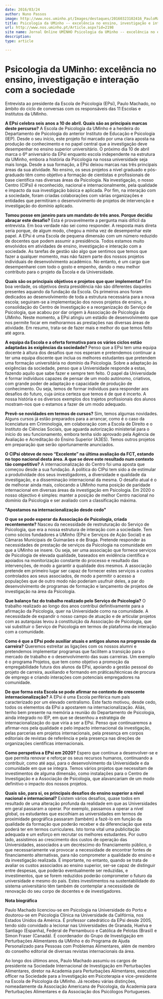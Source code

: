 ```yaml
---
date: 2016/03/24
author: Nuno Passos
image: http://www.nos.uminho.pt/Images/destaques/20160323102416_PauloMachado1.jpg
title: Psicologia da UMinho -- excelência no ensino, investigação e interação com a sociedade
url: http://www.nos.uminho.pt/Article.aspx?id=2198
site name: Jornal Online UMINHO Psicologia da UMinho -- excelência no ensino, investigação e interação com a sociedade
description: 
type: article

---
```

# Psicologia da UMinho: excelência no ensino, investigação e interação com a sociedade




Entrevista ao presidente da Escola de Psicologia (EPsi), Paulo Machado, no âmbito do ciclo de conversas com os responsáveis das 11 Escolas e Institutos da UMinho.

**A EPsi celebra seis anos a 10 de abril. Quais são as principais marcas deste percurso?** 
A Escola de Psicologia da UMinho é a herdeira do Departamento de Psicologia do anterior Instituto de Educação e Psicologia (IEP). Desde o seu início, este projeto foi marcado por uma clara aposta na produção de conhecimento e no papel central que a investigação deve desempenhar no ensino superior universitário. O próximo dia 10 de abril marca o 6º aniversário da EPsi enquanto escola independente na estrutura da UMinho, embora a história da Psicologia na nossa universidade seja mais longa. Desde a sua formação, a EPsi deixou marcas nas três principais áreas da sua atividade. No ensino, os seus projetos a nível graduado e pós-graduado têm como objetivo a formação de cientistas e profissionais de base científica nas diversas áreas da Psicologia. Na investigação, o nosso Centro (CIPsi) é reconhecido, nacional e internacionalmente, pela qualidade e impacto da sua investigação básica e aplicada. Por fim, na interação com a sociedade, foram criadas colaborações com várias organizações e entidades que permitiram o desenvolvimento de projetos de intervenção e investigação do domínio aplicado.

**Tomou posse em janeiro para um mandato de três anos. Porque decidiu abraçar este desafio?** 
Esta é provavelmente a pergunta mais difícil da entrevista. Em boa verdade não sei como responder. A resposta mais direta seria porque, de algum modo, chegou a minha vez de desempenhar este papel. A EPsi é uma Escola de pequena dimensão com um número reduzido de docentes que podem assumir a presidência. Todos estamos muito envolvidos em atividades de ensino, investigação e interação com a sociedade. As tarefas de gestão são algo que sentimos que temos que fazer a qualquer momento, mas não fazem parte dos nossos projetos individuais de desenvolvimento académico. No entanto, é um cargo que desempenharei com todo o gosto e empenho, dando o meu melhor contributo para o projeto da Escola e da Universidade.

**Quais são os principais objetivos e projetos que quer implementar?** 
Em boa verdade, os objetivos desta presidência não são diferentes daqueles presentes aquando da fundação da Escola. Os primeiros anos foram dedicados ao desenvolvimento de toda a estrutura necessária para a nova escola; seguiram-se a implementação dos novos projetos de ensino, a consolidação do Centro de Investigação e a reorganização do Serviço de Psicologia, que acabou por dar origem à Associação de Psicologia da UMinho. Neste momento, a EPsi atingiu um estádio de desenvolvimento que nos permite focar em melhorarmos as prestações nas diversas áreas de atividade. Em resumo, trata-se de fazer mais e melhor do que temos feito até agora.

**A equipa da Escola e a oferta formativa para os vários ciclos estão adaptadas às exigências da sociedade?** 
Penso que a EPsi tem uma equipa docente à altura dos desafios que nos esperam e pretendemos continuar a ter uma equipa discente que inclua os melhores estudantes que pretendem uma formação universitária no domínio da Psicologia. Sobre a adaptação às exigências da sociedade, penso que a Universidade responde a estas, fazendo aquilo que sabe fazer e sempre tem feito. O papel da Universidade é formar indivíduos capazes de pensar de um modo autónomo, criativos, com grande poder de adaptação e capacidade de produção de conhecimento. Ou seja, temos de formar indivíduos para responder aos desafios do futuro, cuja única certeza que temos é de que é incerto. A nossa história e os diversos exemplos dos trajetos profissionais dos alunos mostram-nos que o estamos a fazer de um modo adequado.

**Prevê-se novidades em termos de cursos?** 
Sim, temos algumas novidades. Alguns cursos já estão preparados para a arrancar, como é o caso da licenciatura em Criminologia, em colaboração com a Escola de Direito e o Instituto de Ciências Sociais, que aguarda autorização ministerial para o início do seu funcionamento, embora tenha sido aprovado pela Agência de Avaliação e Acreditação do Ensino Superior (A3ES). Temos outros projetos em preparação que serão oportunamente anunciados.

**O CIPsi obteve de novo “Excelente” na última avaliação da FCT, estando no topo nacional desta área. A que se deve este resultado num contexto tão competitivo?** 
A internacionalização do Centro foi uma aposta que começou desde a sua fundação. A política do CIPsi tem sido a de estimular a produtividade dos seus investigadores, a diversidade e qualidade da investigação, e a disseminação internacional da mesma. O desafio atual é o de melhorar ainda mais, colocando a UMinho numa posição de paridade internacional em diversas áreas da investigação em Psicologia. Em 2020 o nosso objectivo é simples: manter a posição de melhor Centro nacional no domínio da Psicologia e ser avaliado com a classificação máxima.


**"Apostamos na internacionalização desde cedo"** 

**O que se pode esperar da Associação de Psicologia, criada recentemente?** 
Nasceu da necessidade de restruturação do Serviço de Psicologia, que era a nossa estrutura de interação com a sociedade. Tem como sócios fundadores a UMinho (EPsi e Serviços de Ação Social) e as Câmaras Municipais de Guimarães e de Braga. Pretende responder às necessidades de prestação de serviços da Psicologia na comunidade em que a UMinho se insere. Ou seja, ser uma associação que fornece serviços de Psicologia de elevada qualidade, baseados em evidência científica e apoiados na monitorização constante do processo e resultado das intervenções, de modo a garantir a qualidade dos mesmos. A associação pretende em primeiro lugar ser capaz de fornecer estes serviços a custos controlados aos seus associados, de modo a permitir o acesso a populações que de outro modo não poderiam usufruir deles, a par do desenvolvimento de programas de formação e lançamento de projetos de investigação na área da Psicologia.

**Que balanço faz do trabalho realizado pelo Serviço de Psicologia?** 
O trabalho realizado ao longo dos anos contribui definitivamente para a afirmação da Psicologia, quer na Universidade como na comunidade. A necessidade de expandir o nosso campo de atuação e de articular projetos com as autarquias levou à constituição da Associação de Psicologia, que vai substituir o Serviço de Psicologia em termos de plataforma de interação com a comunidade.

**Como é que a EPsi pode auxiliar atuais e antigos alunos na progressão da carreira?** 
Queremos estreitar as ligações com os nossos alumni e pretendemos implementar programas que facilitem a transição para o mercado de trabalho e o desenvolvimento das suas carreiras. Um exemplo é o programa Projetos, que tem como objetivo a promoção da empregabilidade futura dos alunos da EPsi, apoiando a gestão pessoal do projeto de carreira, auxiliando e formando em práticas/técnicas de procura de emprego e criando interações com potenciais empregadores na comunidade.

**De que forma esta Escola se pode afirmar no contexto de crescente internacionalização?** 
A EPsi é uma Escola periférica num país caracterizado por um elevado centralismo. Este facto motivou, desde cedo, todos os elementos da EPsi a apostarem na internacionalização. Aliás, tenho bem presente na memória a reunião do Departamento de Psicologia, ainda integrado no IEP, em que se desenhou a estratégia de internacionalização do que viria a ser a EPsi. Penso que continuaremos a afirmar-nos pela qualidade e pelo impacto internacional da investigação, pelas parcerias em projetos internacionais, pela presença em corpos editoriais de revistas de referência e pela presença nas direções de organizações científicas internacionais.

**Como perspetiva a EPsi em 2020?** 
Espero que continue a desenvolver-se e que permita renovar e reforçar os seus recursos humanos, continuando a contribuir, como até aqui, para o desenvolvimento da Universidade e da comunidade em que se integra. Temos vários projetos que necessitam de investimentos de alguma dimensão, como instalações para o Centro de Investigação e a Associação de Psicologia, que alavancariam de um modo definitivo o impacto dos nossos projetos.

**Quais são, para si, os principais desafios do ensino superior a nível nacional e internacional?** 
Existem vários desafios, quase todos em resultado de uma alteração profunda da realidade em que as Universidades em geral passaram a operar. Por exemplo, passamos a operar a nível global, os estudantes que escolhiam as universidades em termos de proximidade geográfica passaram (também) a fazê-lo em função da qualidade da formação que poderão receber e da diferenciação que esta poderá ter em termos curriculares. Isto torna vital uma publicitação adequada e um esforço em recrutar os melhores estudantes. Por outro lado, assistimos ao crescimento dos custos de operação das Universidades, associados a um decréscimo do financiamento público, o que necessariamente vai provocar a necessidade de encontrar fontes de financiamento alternativas, para não comprometer a qualidade do ensino e da investigação realizada. É importante, no entanto, quando se trata de avaliar os custos associados ao ensino superior, ser-se capaz de distinguir entre despesas, que poderão eventualmente ser reduzidas, e investimentos, que se forem reduzidos poderão comprometer o futuro da universidade e mesmo do país. Estes investimentos na sustentabilidade do sistema universitário têm também de contemplar a necessidade de renovação do seu corpo de docentes e de investigadores.


**Nota biográfica** 

Paulo Machado licenciou-se em Psicologia na Universidade do Porto e doutorou-se em Psicologia Clínica na Universidade da Califórnia, nos Estados Unidos da América. É professor catedrático da EPsi desde 2005, tendo sido convidado a lecionar nas Universidades de Granada, Huelva e Santiago (Espanha), Federal de Pernambuco e Católica de Pelotas (Brasil) e Simon Fraser (Canadá). É coordenador do Grupo de Investigação em Perturbações Alimentares da UMinho e do Programa de Ajuda Personalizado para Pessoas com Problemas Alimentares, além de membro do conselho editorial de diversas revistas internacionais da área.

Ao longo dos últimos anos, Paulo Machado assumiu os cargos de presidente na Sociedade Internacional de Investigação em Perturbações Alimentares, diretor na Academia para Perturbações Alimentares, executive officer na Sociedade para a Investigação em Psicoterapia e vice-presidente na Escola de Psicologia da UMinho. Já recebeu várias distinções, nomeadamente da Associação Americana de Psicologia, da Academia para Perturbações Alimentares e da Associação dos Psicólogos Portugueses.
